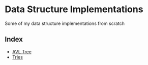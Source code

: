﻿# Data Structure Implementations

Some of my data structure implementations from scratch

## Index

- [AVL Tree](https://github.com/Prabhav-R/Data-Structure-Implementations/tree/master/AVLTree)
- [Tries](https://github.com/Prabhav-R/Data-Structure-Implementations/tree/master/Tries)
